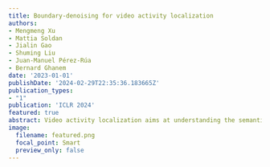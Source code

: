 ```yaml
---
title: Boundary-denoising for video activity localization
authors:
- Mengmeng Xu
- Mattia Soldan
- Jialin Gao
- Shuming Liu
- Juan-Manuel Pérez-Rúa
- Bernard Ghanem
date: '2023-01-01'
publishDate: '2024-02-29T22:35:36.183665Z'
publication_types:
- "1"
publication: 'ICLR 2024'
featured: true
abstract: Video activity localization aims at understanding the semantic content in long, untrimmed videos and retrieving actions of interest. The retrieved action with its start and end locations can be used for highlight generation, temporal action detection, etc. Unfortunately, learning the exact boundary location of activities is highly challenging because temporal activities are continuous in time, and there are often no clear-cut transitions between actions. Moreover, the definition of the start and end of events is subjective, which may confuse the model. To alleviate the boundary ambiguity, we propose to study the video activity localization problem from a denoising perspective. Specifically, we propose an encoder-decoder model named DenosieLoc. During training, a set of action spans is randomly generated from the ground truth with a controlled noise scale. Then, we attempt to reverse this process by boundary denoising, allowing the localizer to predict activities with precise boundaries and resulting in faster convergence speed. Experiments show that DenosieLoc advances several video activity understanding tasks. For example, we observe a gain of +12.36% average mAP on the QV-Highlights dataset. Moreover, DenosieLoc achieves state-of-the-art performance on the MAD dataset but with much fewer predictions than others.
image:
  filename: featured.png
  focal_point: Smart
  preview_only: false
---
```

